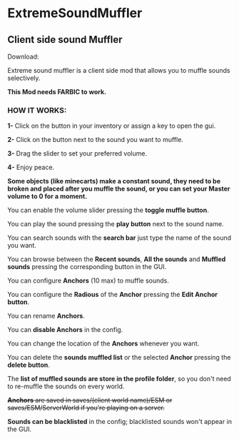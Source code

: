 # ExtremeSoundMuffler
## Client side sound Muffler

Download: <CF Link TBA>

Extreme sound muffler is a client side mod that allows you to muffle sounds selectively.

**This Mod needs FARBIC to work.**

### HOW IT WORKS:

**1-** Click on the button in your inventory or assign a key to open the gui.

**2-** Click on the button next to the sound you want to muffle.

**3-** Drag the slider to set your preferred volume.

**4-** Enjoy peace.

**Some objects (like minecarts) make a constant sound, they need to be broken and placed after you muffle the sound, or you can set your Master volume to 0 for a moment.**

You can enable the volume slider pressing the **toggle muffle button**.

You can play the sound pressing the **play button** next to the sound name. 

You can search sounds with the **search bar** just type the name of the sound you want.

You can browse between the **Recent sounds**, **All the sounds** and **Muffled sounds** pressing the corresponding button in the GUI.

You can configure **Anchors** (10 max) to muffle sounds.

You can configure the **Radious** of the **Anchor** pressing the **Edit Anchor button**.

You can rename **Anchors**.

You can **disable Anchors** in the config.

You can change the location of the **Anchors** whenever you want.

You can delete the **sounds muffled list** or the selected **Anchor** pressing the **delete button**.

The **list of muffled sounds are store in the profile folder**, so you don't need to re-muffle the sounds on every world.

~~**Anchors** are saved in saves/(client world name)/ESM or saves/ESM/ServerWorld if you're playing on a server.~~

**Sounds can be blacklisted** in the config; blacklisted sounds won't appear in the GUI.
